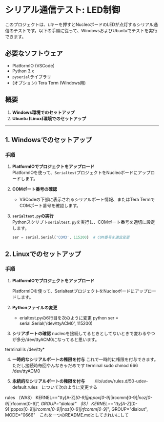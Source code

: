 # シリアル通信テスト: LED制御

このプロジェクトは、`L`キーを押すとNucleoボードのLEDが点灯するシリアル通信のテストです。以下の手順に従って、WindowsおよびUbuntuでテストを実行できます。

## 必要なソフトウェア
- PlatformIO (VSCode)
- Python 3.x
- `pyserial`ライブラリ
- (オプション) Tera Term (Windows用)

## 概要

1. **Windows環境でのセットアップ**
2. **Ubuntu (Linux)環境でのセットアップ**

---

## 1. Windowsでのセットアップ

### 手順

1. **PlatformIOでプロジェクトをアップロード**  
   PlatformIOを使って、`Serialtest`プロジェクトをNucleoボードにアップロードします。

2. **COMポート番号の確認**  
   - VSCodeの下部に表示されるシリアルポート情報、またはTera TermでCOMポート番号を確認します。

3. **`serialtest.py`の実行**  
   Pythonスクリプト`serialtest.py`を実行し、COMポート番号を適切に設定します。

   ```python
   ser = serial.Serial('COM3', 115200)  # COM番号を適宜変更

## 2. Linuxでのセットアップ

### 手順

1. **PlatformIOでプロジェクトをアップロード**

   PlatformIOを使って、SerialtestプロジェクトをNucleoボードにアップロードします。

2. **Pythonファイルの変更**
   - erialtest.pyの6行目を次のように変更
python
   ser = serial.Serial('/dev/ttyACM0', 115200)

3. **シリアポートの確認**
   nucleoを接続してるときとしてないときで変わるやつが多分/dev/ttyACM0になってると思います。
   
terminal
   ls /dev/tty*

4. **一時的なシリアルポートの権限を付与**
   これで一時的に権限を付与できます。ただし接続時毎回やんなきゃだめです
terminal
   sudo chmod 666 /dev/ttyACM0

4. **永続的なシリアルポートの権限を付与**
　　/lib/udev/rules.d/50-udev-default.rules　について次のように変更する
   
rules
  （WAS）
   KERNEL=="tty[A-Z]*[0-9]|pppox[0-9]*|ircomm[0-9]*|noz[0-9]*|rfcomm[0-9]*", GROUP="dialout"
  （IS） 
   KERNEL=="tty[A-Z]*[0-9]|pppox[0-9]*|ircomm[0-9]*|noz[0-9]*|rfcomm[0-9]*", GROUP="dialout", MODE="0666"　これを一つのREADME.mdとしてきれいにして
